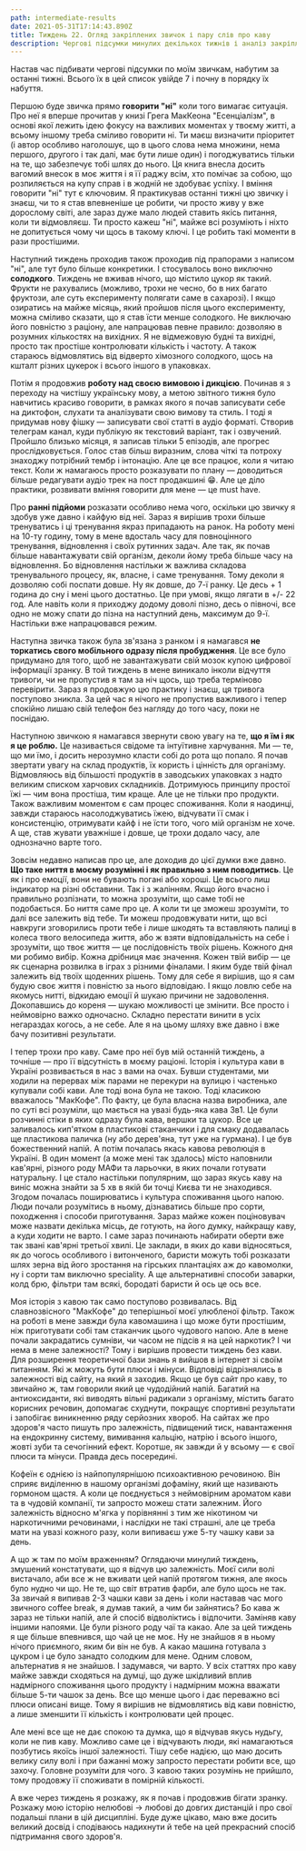 ```yaml
---
path: intermediate-results
date: 2021-05-31T17:14:43.890Z
title: Тиждень 22. Огляд закріплених звичок і пару слів про каву
description: Чергові підсумки минулих декількох тижнів і аналіз закріплення звичок
---
```

Настав час підбивати чергові підсумки по моїм звичкам, набутим за останні тижні. Всього їх в цей список увійде 7 і почну в порядку їх набуття.

Першою буде звичка прямо **говорити "ні"** коли того вимагає ситуація. Про неї я вперше прочитав у книзі Грега МакКеона "Есенціалізм", в основі якої лежить ідею фокусу на важливих моментах у твоєму житті, а всьому іншому треба сміливо говорити ні. Ти маєш визначити пріоритет (і автор особливо наголошує, що в цього слова нема множини, нема першого, другого і так далі, має бути лише один) і погоджуватись тільки на те, що забезпечує тобі шлях до нього. Ця книга внесла досить вагомий внесок в моє життя і я її раджу всім, хто помічає за собою, що розпиляється на купу справ і в жодній не здобуває успіху. І вміння говорити "ні" тут є ключовим. Я практикував останні тижні цю звичку і знаєш, чи то я став впевненіше це робити, чи просто живу у вже дорослому світі, але зараз дуже мало людей ставить якісь питання, коли ти відмовляєш. Ти просто кажеш "ні", майже всі розуміють і ніхто не допитується чому чи щось в такому ключі. І це робить такі моменти в рази простішими.

Наступний тиждень проходив також проходив під прапорами з написом "ні", але тут було більше конкретики. І стосувалось воно виключно **солодкого**. Тиждень не вживав нічого, що містило цукор як такий. Фрукти не рахувались (можливо, трохи не чесно, бо в них багато фруктози, але суть експерименту полягати саме в сахарозі). І якщо озиратись на майже місяць, який пройшов після цього експерименту, можна сміливо сказати, що я став їсти менше солодкого. Не виключаю його повністю з раціону, але напрацював певне правило: дозволяю в розумних кількостях на вихідних. Я не відмежовую будні та вихідні, просто так простіше контролювати кількість і частоту. А також стараюсь відмовлятись від відверто хімозного солодкого, щось на кшталт різних цукерок і всього іншого в упаковках.

Потім я продовжив **роботу над своєю вимовою і дикцією**. Починав я з переходу на чистішу українську мову, а метою звітного тижня було навчитись красиво говорити, в рамках якого я почав записувати себе на диктофон, слухати та аналізувати свою вимову та стиль. І тоді я придумав нову фішку — записувати свої статті в аудіо форматі. Створив телеграм канал, куди публікую як текстовий варіант, так і озвучений. Пройшло близько місяця, я записав тільки 5 епізодів, але прогрес прослідковується. Голос став більш виразним, слова чіткі та потроху знаходжу потрібний тембр і інтонацію. Але це все працює, коли я читаю текст. Коли ж намагаюсь просто розказувати по плану — доводиться більше редагувати аудіо трек на пост продакшині 😁. Але це діло практики, розвивати вміння говорити для мене — це must have.

Про **ранні підйоми** розказати особливо нема чого, оскільки цю звичку я здобув уже давно і кайфую від неї. Зараз я вирішив трохи більше тренуватись і ці тренування якраз припадають на ранок. На роботу мені на 10-ту годину, тому в мене вдосталь часу для повноцінного тренування, відновлення і своїх рутинних задач. Але так, як почав більше навантажувати свій організм, деколи йому треба більше часу на відновлення. Бо відновлення настільки ж важлива складова тренувального процесу, як, власне, і саме тренування. Тому деколи я дозволяю собі поспати довше. Ну як довше, до 7-ї ранку. Це десь + 1 година до сну і мені цього достатньо. Це при умові, якщо лягати в +/- 22 год. Але навіть коли я приходжу додому доволі пізно, десь о півночі, все одно не можу спати до пізна на наступний день, максимум до 9-ї. Настільки вже напрацювався режим.

Наступна звичка також була зв'язана з ранком і я намагався **не торкатись свого мобільного одразу після пробудження**. Це все було придумано для того, щоб не завантажувати свій мозок купою цифрової інформації зранку. В той тиждень в мене виникало інколи відчуття тривоги, чи не пропустив я там за ніч щось, що треба терміново перевірити. Зараз я продовжую цю практику і знаєш, ця тривога поступово зникла. За цей час я нічого не пропустив важливого і тепер спокійно лишаю свій телефон без нагляду до того часу, поки не поснідаю.

Наступною звичкою я намагався звернути свою увагу на те, **що я їм і як я це роблю.** Це називається свідоме та інтуїтивне харчування. Ми — те, що ми їмо, і досить нерозумно класти собі до рота що попало. Я почав звертати увагу на склад продуктів, їх користь і цінність для організму. Відмовляюсь від більшості продуктів в заводських упаковках з надто великим списком харчових складників. Дотримуюсь принципу простої їжі — чим вона простіша, тим краще. Але це не тільки про продукти. Також важливим моментом є сам процес споживання. Коли я наодинці, завжди стараюсь насолоджуватись їжею, відчувати її смак і консистенцію, отримувати кайф і не їсти того, чого мій організм не хоче. А ще, став жувати уважніше і довше, це трохи додало часу, але однозначно варте того.

Зовсім недавно написав про це, але доходив до цієї думки вже давно. **Що таке ниття в моєму розумінні і як правильно з ним поводитись**. Це як і про емоції, вони не бувають погані або хороші. Це всього лиш індикатор на різні обставини. Так і з жалінням. Якщо його вчасно і правильно розпізнати, то можна зрозуміти, що саме тобі не подобається. Бо ниття саме про це. А коли ти це зможеш зрозуміти, то далі все залежить від тебе. Ти можеш продовжувати нити, що всі навкруги зговорились проти тебе і лише шкодять та вставляють палиці в колеса твого велосипеда життя, або ж взяти відповідальність на себе і зрозуміти, що твоє життя — це послідовність твоїх рішень. Кожного дня ми робимо вибір. Кожна дрібниця має значення. Кожен твій вибір — це як сценарна розвилка в іграх з різними фіналами. І яким буде твій фінал залежить від твоїх щоденних рішень. Тому для себе я вирішив, що я сам будую своє життя і повністю за нього відповідаю. І якщо ловлю себе на якомусь нитті, відкидаю емоції й шукаю причини не задоволення. Докопавшись до кореня — шукаю можливості це змінити. Все просто і неймовірно важко одночасно. Складно перестати винити в усіх негараздах когось, а не себе. Але я на цьому шляху вже давно і вже бачу позитивні результати.

І тепер трохи про каву. Саме про неї був мій останній тиждень, а точніше — про її відсутність в моєму раціоні. Історія і культура кави в Україні розвивається в нас з вами на очах. Бувши студентами, ми ходили на перервах між парами не перекури на вулицю і частенько купували собі кави. Але тоді вона була не такою. Тоді класикою вважалось "МакКофе". По факту, це була власна назва виробника, але по суті всі розуміли, що мається на увазі будь-яка кава 3в1. Це були розчинні стіки в яких одразу була кава, вершки та цукор. Все це заливалось кип'ятком в пластикові стаканчики і для смаку додавалась ще пластикова паличка (ну або дерев'яна, тут уже на гурмана). І це був божественний напій. А потім почалась якась кавова революція в Україні. В один момент (а може мені так здалось) місто наповнили кав'ярні, різного роду МАФи та ларьочки, в яких почали готувати натуральну. І це стало настільки популярним, що зараз якусь каву на виніс можна знайти за 5 хв в якій би точці Києва ти не знаходився. Згодом почалась поширюватись і культура споживання цього напою. Люди почали розумітись в ньому, дізнаватись більше про сорти, походження і способи приготування. Зараз майже кожен поціновувач може назвати декілька місць, де готують, на його думку, найкращу каву, а куди ходити не варто. І саме зараз починають набирати оберти вже так звані кав'ярні третьої хвилі. Це заклади, в яких до кави відносяться, як до чогось особливого і витонченого, баристи можуть тобі розказати шлях зерна від його зростання на гірських плантаціях аж до кавомолки, ну і сорти там виключно speciality. А ще альтернативні способи заварки, колд брю, фільтри там всякі, бородаті баристи й ось це ось все.

Моя історія з кавою так само поступово розвивалась. Від славнозвісного "МакКофе" до теперішньої моєї улюбленої фільтр. Також на роботі в мене завжди була кавомашина і що може бути простішим, ніж приготувати собі там стаканчик цього чудового напою. Але в мене почали закрадатись сумніви, чи часом не підсів я на цей наркотик? І чи нема в мене залежності? Тому і вирішив провести тиждень без кави. Для розширення теоретичної бази знань я вийшов в інтернет зі своїм питанням. Які ж можуть бути плюси і мінуси. Відповіді відрізнялись в залежності від сайту, на який я заходив. Якщо це був сайт про каву, то звичайно ж, там говорили який це чудодійний напій. Багатий на антиоксиданти, які виводять вільні радикали з організму, містить багато корисних речовин, допомагає схуднути, покращує спортивні результати і запобігає виникненню ряду серйозних хвороб. На сайтах же про здоров'я часто пишуть про залежність, підвищений тиск, навантаження на ендокринну систему, вимивання кальцію, натрію і всього іншого, жовті зуби та сечогінний ефект. Коротше, як завжди й у всьому — є свої плюси та мінуси. Правда десь посередині.

Кофеїн є однією із найпопулярнішою психоактивною речовиною. Він сприяє виділенню в нашому організмі дофаміну, який ще називають гормоном щастя. А коли це поєднується з неймовірним ароматом кави та в чудовій компанії, ти запросто можеш стати залежним. Його залежність відносно м'ягка у порівнянні з тим же нікотином чи наркотичними речовинами, і наслідки не такі страшні, але це треба мати на увазі кожного разу, коли випиваєш уже 5-ту чашку кави за день.

А що ж там по моїм враженням? Оглядаючи минулий тиждень, змушений констатувати, що я відчув цю залежність. Моєї сили волі вистачало, аби все ж не вживати цей напій протягом тижня, але якось було нудно чи що. Не те, що світ втратив фарби, але було щось не так. За звичай я випивав 2-3 чашки кави за день і коли наставав час мого звичного coffee break, я думав такий, а чим би зайнятись? Бо кава ж зараз не тільки напій, але й спосіб відволіктись і відпочити. Заміняв каву іншими напоями. Це були різного роду чаї та какао. Але за цей тиждень я ще більше впевнився, що чай це не моє. Ну не знайшов я в ньому нічого приємного, яким би він не був. А какао машина готувала з цукром і це було занадто солодким для мене. Одним словом, альтернатив я не знайшов. І задумався, чи варто. У всіх статтях про каву майже завжди сходяться на думці, що дуже шкідливий вплив надмірного споживання цього продукту і надмірним можна вважати більше 5-ти чашок за день. Все що менше цього і дає переважно всі плюси описані вище. Тому я вирішив не відмовлятись від кави повністю, а лише зменшити її кількість і контролювати цей процес.

Але мені все ще не дає спокою та думка, що я відчував якусь нудьгу, коли не пив каву. Можливо саме це і відчувають люди, які намагаються позбутись якоїсь іншої залежності. Тішу себе надією, що маю досить велику силу волі і при бажанні можу запросто перестати робити все, що захочу. Головне розуміти для чого. З кавою таких розумінь не прийшло, тому продовжу її споживати в помірній кількості.

А вже через тиждень я розкажу, як я почав і продовжив бігати зранку. Розкажу мою історію нелюбові → любові до довгих дистанцій і про свої подальші плани в цій дисципліні. Буде дуже цікаво, маю вже досить великий досвід і сподіваюсь надихнути й тебе на цей прекрасний спосіб підтримання свого здоров'я.